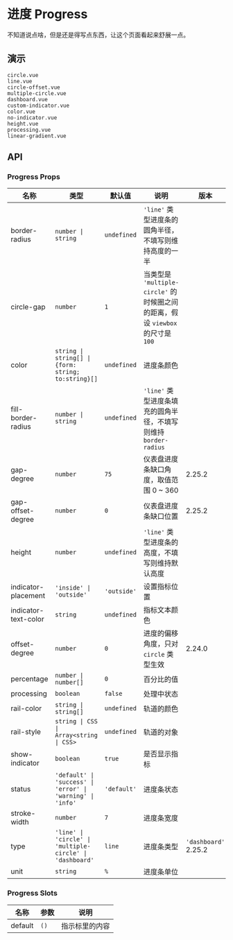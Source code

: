 # 进度 Progress

不知道说点啥，但是还是得写点东西，让这个页面看起来舒展一点。

## 演示

```demo
circle.vue
line.vue
circle-offset.vue
multiple-circle.vue
dashboard.vue
custom-indicator.vue
color.vue
no-indicator.vue
height.vue
processing.vue
linear-gradient.vue
```

## API

### Progress Props

| 名称 | 类型 | 默认值 | 说明 | 版本 |
| --- | --- | --- | --- | --- |
| border-radius | `number \| string` | `undefined` | `'line'` 类型进度条的圆角半径，不填写则维持高度的一半 |  |
| circle-gap | `number` | `1` | 当类型是 `'multiple-circle'` 的时候圈之间的距离，假设 `viewbox` 的尺寸是 `100` |  |
| color | `string \| string[] \| {form: string; to:string}[]` | `undefined` | 进度条颜色 |  |
| fill-border-radius | `number \| string` | `undefined` | `'line'` 类型进度条填充的圆角半径，不填写则维持 `border-radius` |  |
| gap-degree | `number` | `75` | 仪表盘进度条缺口角度，取值范围 0 ~ 360 | 2.25.2 |
| gap-offset-degree | `number` | `0` | 仪表盘进度条缺口位置 | 2.25.2 |
| height | `number` | `undefined` | `'line'` 类型进度条的高度，不填写则维持默认高度 |  |
| indicator-placement | `'inside' \| 'outside'` | `'outside'` | 设置指标位置 |  |
| indicator-text-color | `string` | `undefined` | 指标文本颜色 |  |
| offset-degree | `number` | `0` | 进度的偏移角度，只对 `circle` 类型生效 | 2.24.0 |
| percentage | `number \| number[]` | `0` | 百分比的值 |  |
| processing | `boolean` | `false` | 处理中状态 |  |
| rail-color | `string \| string[]` | `undefined` | 轨道的颜色 |  |
| rail-style | `string \| CSS \| Array<string \| CSS>` | `undefined` | 轨道的对象 |  |
| show-indicator | `boolean` | `true` | 是否显示指标 |  |
| status | `'default' \| 'success' \| 'error' \| 'warning' \| 'info'` | `'default'` | 进度条状态 |  |
| stroke-width | `number` | `7` | 进度条宽度 |  |
| type | `'line' \| 'circle' \| 'multiple-circle' \| 'dashboard'` | `line` | 进度条类型 | `'dashboard'` 2.25.2 |
| unit | `string` | `%` | 进度条单位 |  |

### Progress Slots

| 名称    | 参数 | 说明           |
| ------- | ---- | -------------- |
| default | `()` | 指示标里的内容 |

